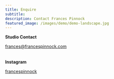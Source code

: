 ```yaml
---
title: Enquire
subtitle: 
description: Contact Frances Pinnock
featured_image: /images/demo/demo-landscape.jpg
---
```


**Studio Contact**

<frances@francespinnock.com>
<br />
<br />
<br />
**Instagram**

[francespinnock](https://www.instagram.com/francespinnock)
